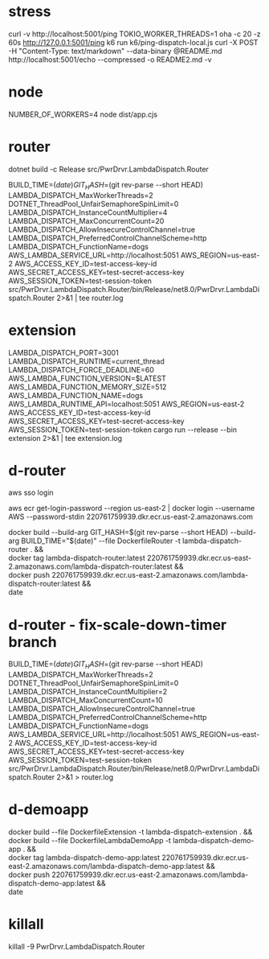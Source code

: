 # stress

curl -v http://localhost:5001/ping
TOKIO_WORKER_THREADS=1 oha -c 20 -z 60s http://127.0.0.1:5001/ping
k6 run k6/ping-dispatch-local.js
curl -X POST -H "Content-Type: text/markdown" --data-binary @README.md http://localhost:5001/echo --compressed -o README2.md -v

# node

NUMBER_OF_WORKERS=4 node dist/app.cjs

# router

dotnet build -c Release src/PwrDrvr.LambdaDispatch.Router

BUILD_TIME=$(date) GIT_HASH=$(git rev-parse --short HEAD) LAMBDA_DISPATCH_MaxWorkerThreads=2 DOTNET_ThreadPool_UnfairSemaphoreSpinLimit=0 LAMBDA_DISPATCH_InstanceCountMultiplier=4 LAMBDA_DISPATCH_MaxConcurrentCount=20 LAMBDA_DISPATCH_AllowInsecureControlChannel=true LAMBDA_DISPATCH_PreferredControlChannelScheme=http LAMBDA_DISPATCH_FunctionName=dogs AWS_LAMBDA_SERVICE_URL=http://localhost:5051 AWS_REGION=us-east-2 AWS_ACCESS_KEY_ID=test-access-key-id AWS_SECRET_ACCESS_KEY=test-secret-access-key AWS_SESSION_TOKEN=test-session-token src/PwrDrvr.LambdaDispatch.Router/bin/Release/net8.0/PwrDrvr.LambdaDispatch.Router 2>&1 | tee router.log

# extension

LAMBDA_DISPATCH_PORT=3001 LAMBDA_DISPATCH_RUNTIME=current_thread LAMBDA_DISPATCH_FORCE_DEADLINE=60 AWS_LAMBDA_FUNCTION_VERSION=\$LATEST AWS_LAMBDA_FUNCTION_MEMORY_SIZE=512 AWS_LAMBDA_FUNCTION_NAME=dogs AWS_LAMBDA_RUNTIME_API=localhost:5051 AWS_REGION=us-east-2 AWS_ACCESS_KEY_ID=test-access-key-id AWS_SECRET_ACCESS_KEY=test-secret-access-key AWS_SESSION_TOKEN=test-session-token cargo run --release --bin extension 2>&1 | tee extension.log

# d-router

aws sso login

aws ecr get-login-password --region us-east-2 | docker login --username AWS --password-stdin 220761759939.dkr.ecr.us-east-2.amazonaws.com                

docker build --build-arg GIT_HASH=$(git rev-parse --short HEAD) --build-arg BUILD_TIME="$(date)" --file DockerfileRouter -t lambda-dispatch-router . && \
docker tag lambda-dispatch-router:latest 220761759939.dkr.ecr.us-east-2.amazonaws.com/lambda-dispatch-router:latest && \
docker push 220761759939.dkr.ecr.us-east-2.amazonaws.com/lambda-dispatch-router:latest && \
date

# d-router - fix-scale-down-timer branch

BUILD_TIME=$(date) GIT_HASH=$(git rev-parse --short HEAD) LAMBDA_DISPATCH_MaxWorkerThreads=2 DOTNET_ThreadPool_UnfairSemaphoreSpinLimit=0 LAMBDA_DISPATCH_InstanceCountMultiplier=2 LAMBDA_DISPATCH_MaxConcurrentCount=10 LAMBDA_DISPATCH_AllowInsecureControlChannel=true LAMBDA_DISPATCH_PreferredControlChannelScheme=http LAMBDA_DISPATCH_FunctionName=dogs AWS_LAMBDA_SERVICE_URL=http://localhost:5051 AWS_REGION=us-east-2 AWS_ACCESS_KEY_ID=test-access-key-id AWS_SECRET_ACCESS_KEY=test-secret-access-key AWS_SESSION_TOKEN=test-session-token src/PwrDrvr.LambdaDispatch.Router/bin/Release/net8.0/PwrDrvr.LambdaDispatch.Router 2>&1 > router.log

# d-demoapp

docker build --file DockerfileExtension -t lambda-dispatch-extension . && \
docker build --file DockerfileLambdaDemoApp -t lambda-dispatch-demo-app . && \
docker tag lambda-dispatch-demo-app:latest 220761759939.dkr.ecr.us-east-2.amazonaws.com/lambda-dispatch-demo-app:latest && \
docker push 220761759939.dkr.ecr.us-east-2.amazonaws.com/lambda-dispatch-demo-app:latest && \
date

# killall

killall -9 PwrDrvr.LambdaDispatch.Router
